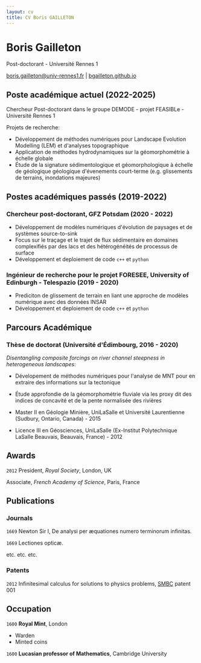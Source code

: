 ```yaml
---
layout: cv
title: CV Boris GAILLETON
---
```

# Boris Gailleton
Post-doctorant - Université Rennes 1

<div id="webaddress">
<a href="boris.gailleton@univ-rennes1.fr">boris.gailleton@univ-rennes1.fr</a>
| <a href="bgailleton.github.io">bgailleton.github.io</a>
</div>


## Poste académique actuel (2022-2025)

Chercheur Post-doctorant dans le groupe DEMODE - projet FEASIBLe - Université Rennes 1

Projets de recherche:
-  Développement de méthodes numériques pour Landscape Evolution Modelling (LEM) et d'analyses topographique
-  Application de méthodes hydrodynamiques sur la géomorphométrie à échelle globale
-  Étude de la signature sédimentologique et géomorphologique à échelle de géologique géologique d'évenements court-terme (e.g. glissements de terrains, inondations majeures)

## Postes académiques passés (2019-2022)

### Chercheur post-doctorant, GFZ Potsdam (2020 - 2022)
- Développement de modèles numériques d'évolution de paysages et de systèmes source-to-sink
- Focus sur le traçage et le trajet de flux sédimentaire en domaines complexifiés par des lacs et des hétérogénéités de processus de surface
- Développement et deploiement de code `c++` et `python`

### Ingénieur de recherche pour le projet FORESEE, University of Edinburgh - Telespazio (2019 - 2020)
- Prediciton de glissement de terrain en liant une approche de modèles numérique avec des données INSAR
- Développement et deploiement de code `c++` et `python`

## Parcours Académique

### Thèse de doctorat (Université d'Édimbourg, 2016 - 2020)

_Disentangling composite forcings on river channel steepness in heterogeneous landscapes_:
- Dévelopement de méthodes numériques pour l'analyse de MNT pour en extraire des informations sur la tectonique
- Étude approfondie de la géomorphométrie fluviale via les proxy dit des indices de concavité et de la pente normalisée des rivières

- Master II en Géologie Minière, UniLaSalle et Université Laurentienne (Sudbury, Ontario, Canada) - 2015
- Licence III en Géosciences, UniLaSalle (Ex-Institut Polytechnique LaSalle Beauvais, Beauvais, France) - 2012




## Awards

`2012`
President, *Royal Society*, London, UK

Associate, *French Academy of Science*, Paris, France



## Publications

<!-- A list is also available [online](http://scholar.google.co.uk/citations?user=LTOTl0YAAAAJ) -->

### Journals

`1669`
Newton Sir I, De analysi per æquationes numero terminorum infinitas. 

`1669`
Lectiones opticæ.

etc. etc. etc.

### Patents

`2012`
Infinitesimal calculus for solutions to physics problems, [SMBC](http://www.techdirt.com/articles/20121011/09312820678/if-patents-had-been-around-time-newton.shtml) patent 001


## Occupation

`1600`
__Royal Mint__, London

- Warden
- Minted coins

`1600`
__Lucasian professor of Mathematics__, Cambridge University



<!-- ### Footer

Last updated: May 2013 -->


